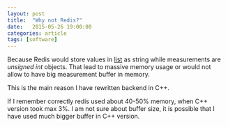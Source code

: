 ```yaml
---
layout: post
title:  "Why not Redis?"
date:   2015-05-26 19:00:00
categories: article
tags: [software]
---
```


[redis-list]:           http://redis.io/topics/data-types

Because Redis would store values in [list][redis-list] as string
while measurements are *unsigned int* objects.
That lead to massive memory usage or would not allow to have big
measurement buffer in memory.

This is the main reason I have rewritten backend in C++.

If I remember correctly redis used about 40-50% memory, when C++
version took max 3%. I am not sure about buffer size, it is
possible that I have used much bigger buffer in C++ version.
